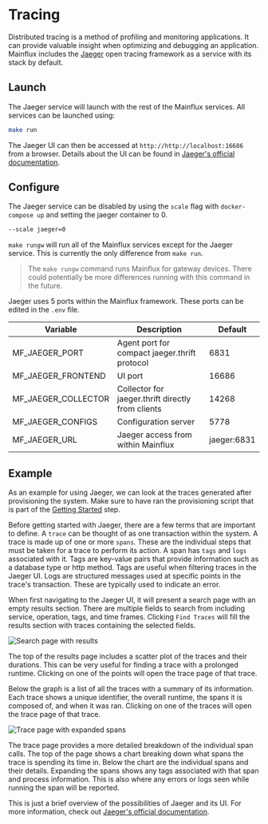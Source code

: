 # Tracing

Distributed tracing is a method of profiling and monitoring applications.  It can provide valuable insight when optimizing and debugging an application.  Mainflux includes the [Jaeger](https://www.jaegertracing.io) open tracing framework as a service with its stack by default. 

## Launch

The Jaeger service will launch with the rest of the Mainflux services.  All services can be launched using:

```bash
make run
```

The Jaeger UI can then be accessed at ```http://http://localhost:16686``` from a browser.  Details about the UI can be found in [Jaeger's official documentation](https://www.jaegertracing.io/docs/1.14/frontend-ui/).

## Configure

The Jaeger service can be disabled by using the `scale` flag with ```docker-compose up``` and setting the jaeger container to 0.

```bash
--scale jaeger=0
```

```make rungw``` will run all of the Mainflux services except for the Jaeger service.  This is currently the only difference from ```make run```.  
> The ```make rungw``` command runs Mainflux for gateway devices.  There could potentially be more differences running with this command in the future.

Jaeger uses 5 ports within the Mainflux framework.  These ports can be edited in the `.env` file.

| Variable            | Description                                       | Default     |
| ------------------- | ------------------------------------------------- | ----------- |
| MF_JAEGER_PORT      | Agent port for compact jaeger.thrift protocol     | 6831        |
| MF_JAEGER_FRONTEND  | UI port                                           | 16686       |
| MF_JAEGER_COLLECTOR | Collector for jaeger.thrift directly from clients | 14268       |
| MF_JAEGER_CONFIGS   | Configuration server                              | 5778        |
| MF_JAEGER_URL       | Jaeger access from within Mainflux                | jaeger:6831 |

## Example

As an example for using Jaeger, we can look at the traces generated after provisioning the system.  Make sure to have ran the provisioning script that is part of the [Getting Started](./getting-started.md) step.

Before getting started with Jaeger, there are a few terms that are important to define.  A `trace` can be thought of as one transaction within the system.  A trace is made up of one or more `spans`.  These are the individual steps that must be taken for a trace to perform its action.  A span has `tags` and `logs` associated with it.  Tags are key-value pairs that provide information such as a database type or http method. Tags are useful when filtering traces in the Jaeger UI.  Logs are structured messages used at specific points in the trace's transaction.  These are typically used to indicate an error.

When first navigating to the Jaeger UI, it will present a search page with an empty results section.  There are multiple fields to search from including service, operation, tags, and time frames.  Clicking `Find Traces` will fill the results section with traces containing the selected fields.

![Search page with results](img/tracing/search.png)

The top of the results page includes a scatter plot of the traces and their durations.  This can be very useful for finding a trace with a prolonged runtime.  Clicking on one of the points will open the trace page of that trace.

Below the graph is a list of all the traces with a summary of its information. Each trace shows a unique identifier, the overall runtime, the spans it is composed of, and when it was ran.  Clicking on one of the traces will open the trace page of that trace.

![Trace page with expanded spans](img/tracing/trace.png)

The trace page provides a more detailed breakdown of the individual span calls.  The top of the page shows a chart breaking down what spans the trace is spending its time in.  Below the chart are the individual spans and their details.  Expanding the spans shows any tags associated with that span and process information.  This is also where any errors or logs seen while running the span will be reported.

This is just a brief overview of the possibilities of Jaeger and its UI.  For more information, check out [Jaeger's official documentation](https://www.jaegertracing.io/docs/1.14/frontend-ui/).
